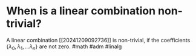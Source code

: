 # When is a linear combination non-trivial? 
A linear combination [[20241209092736]] is non-trivial, if the coefficients $\{\lambda_0, \lambda_1, ... \lambda_n\}$ are not zero.
#math #adm #linalg